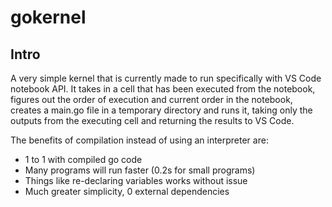 
# gokernel

## Intro
A very simple kernel that is currently made to run specifically with VS Code notebook API. It takes in a cell that has been executed from the notebook, figures out the order of execution and current order in the notebook, creates a main.go file in a temporary directory and runs it, taking only the outputs from the executing cell and returning the results to VS Code.

The benefits of compilation instead of using an interpreter are: 
- 1 to 1 with compiled go code
- Many programs will run faster (0.2s for small programs)
- Things like re-declaring variables works without issue
- Much greater simplicity, 0 external dependencies
